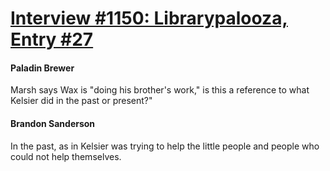 # [Interview #1150: Librarypalooza, Entry #27](https://www.theoryland.com/intvmain.php?i=1150#27)

#### Paladin Brewer

Marsh says Wax is "doing his brother's work," is this a reference to what Kelsier did in the past or present?"

#### Brandon Sanderson

In the past, as in Kelsier was trying to help the little people and people who could not help themselves.


